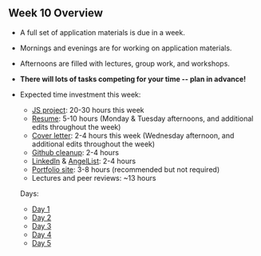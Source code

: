## Week 10 Overview
* A full set of application materials is due in a week.
* Mornings and evenings are for working on application materials.
* Afternoons are filled with lectures, group work, and workshops.
* **There will lots of tasks competing for your time -- plan in advance!**
* Expected time investment this week:
  * [JS project][js-project]: 20-30 hours this week
  * [Resume][resume]: 5-10 hours (Monday & Tuesday afternoons, and additional edits throughout the week)
  * [Cover letter][cover-letter]: 2-4 hours this week (Wednesday afternoon, and additional edits throughout the week)
  * [Github cleanup][github]: 2-4 hours
  * [LinkedIn][linkedin] & [AngelList][angellist]: 2-4 hours
  * [Portfolio site][portfolio]: 3-8 hours (recommended but not required)
  * Lectures and peer reviews: ~13 hours

  Days:
  * [Day 1](./day1.md)
  * [Day 2](./day2.md)
  * [Day 3](./day3.md)
  * [Day 4](./day4.md)
  * [Day 5](./day5.md)
  <!-- LINKS -->
  <!-- Job Search Projects -->
  [js-project]: projects/js-project/js-project.md
  [js-sample-proposal]: projects/js-project/js-sample-proposal.md
  [js-proposal-survey]: https://docs.google.com/forms/d/e/1FAIpQLSehUjuwLhwstHthDCq7x-NPkvzftHM5ONQKBg9n5wRDbqykww/viewform

  [flex-project]: projects/flex-project/flex-project.md
  [flex-sample-proposal]: projects/flex-project/flex-sample-proposal.md
  [flex-proposal-submission]: #

  [resume]: application-materials/resume/resume.md
  [text-only]: application-materials/resume/text-resume.md
  [cover-letter]: application-materials/cover-letter/cover-letter.md
  [portfolio]: application-materials/portfolio/portfolio.md
  [peer-review-instructions]: meta/app-academy/peer-reviews.md

  <!-- Online Presence -->
  [linkedin]: application-materials/linkedin/linkedin.md
  [github]: application-materials/github/github.md
  [readme]: projects/example-readmes.md
  [github-history]: https://github.com/appacademy/curriculum/blob/9f6dfc224cd16702269e9179420062ded86116d8/ruby/readings/git-fix-authorship.md
  [angellist]: application-materials/angellist/angellist.md

  <!-- Internal Resources -->
  [Jobberwocky]: http://progress.appacademy.io/jobberwocky
  [calendar]: https://calendar.google.com/calendar/embed?src=appacademy.io_r61pl5c3vl1vatl28hquvhtf4o%40group.calendar.google.com&ctz=America/Los_Angeles
  [job-search-curriculum-drive-folder]:https://drive.google.com/folderview?id=0B3noREts_wUyNnhZMTZPMjJhU2M&usp=sharing
  [hunters-channel]: https://app-academy.slack.com/messages/hunters
  [pair-boarding-index]: technical-skills/whiteboarding/index.md#index
  [project-scorecard]: https://docs.google.com/a/appacademy.io/spreadsheets/d/1MY1K-_kXYrS-7K_XFYkJs-U8kL-mDnYY3lQIw-IgIm0/edit?usp=sharing

  <!-- Self Presentation -->
  [personal-pitch]: soft-skills/interviewing/personal-pitch.md
  [personal-pitch-video]: meta/app-academy/uploading-personal-pitch-video.md
  [behavioral-questions]: soft-skills/interviewing/behavioral-questions.md
  [31-questions]: https://www.themuse.com/advice/30-behavioral-interview-questions-you-should-be-ready-to-answer

  <!-- Applying & Networking -->
  [job-boards]: applying/job-boards.md
  [job-search-etiquette]: soft-skills/job-search-etiquette.md
  [good-questions]: soft-skills/interviewing/asking-questions.md
  [hackreactor-article]: http://venturebeat.com/2013/08/28/the-developers-guide-to-interviewing/
  [ronnie-tips]: https://gist.github.com/ronnieftw/7907630469242f0999ea
  [babiak-tips]: https://github.com/d-babiak/job-market-notes
  [offer-negotiation]: soft-skills/negotiating/email-negotiations.md
  [salary-data]: soft-skills/negotiating/salary-data.md
  [hn-negotiation-article]: https://news.ycombinator.com/item?id=3289750

  [meetups]: soft-skills/networking/meetups.md

  <!-- Technical Interview Resources -->
  [interview-questions]: https://docs.google.com/a/appacademy.io/spreadsheet/ccc?key=0AnnoREts_wUydHN3UGZfbDZIME1VTEY3Y3pUNWpZZGc#gid=0
  [HackerRank]: https://www.hackerrank.com/
  [codility]: https://codility.com/
  [Codility]: https://codility.com/

  <!-- Algorithms Projects & Lectures -->
  [memory-assembly-lecture]: https://vimeo.com/175634887
  [array-lecture]: https://vimeo.com/175717721
  [heaps1]: https://vimeo.com/191997749/b59a137b19
  [heaps2]: https://vimeo.com/191997750/83ff39ba6a
  [heaps3]: https://vimeo.com/191997751/6db2554bbb
  [heapsort1]: https://vimeo.com/191997808/3d0a223bb1
  [heapsort2]: https://vimeo.com/191997809/849cf1b7ad
  [quicksort1]: https://vimeo.com/192003395/f90890d138
  [quicksort2]: https://vimeo.com/192206159/917569833b
  [quicksort3]: https://vimeo.com/192493786/dd6520c77d
  [sorting1]: https://vimeo.com/193472770/d43f132776
  [sorting2]: https://vimeo.com/193473425/dd01b240ee
  [binary-search-trees-vid]: https://vimeo.com/203204585
  [graphs-vid]: https://vimeo.com/203562085
  [topological-vid]: https://vimeo.com/203906270

  <!-- Algorithms Readings & Projects -->
  [big-o-readings]: https://github.com/appacademy/job-search-curriculum/tree/master/SF/algorithms/w11d1
  [memory-pointers-readings]:https://github.com/appacademy/job-search-curriculum/tree/master/SF/algorithms/w11d2
  [dynamic-array]: https://github.com/appacademy/job-search-curriculum/tree/master/SF/algorithms/w11d3/project1
  [dynamic-array-readings]: https://github.com/appacademy/job-search-curriculum/blob/master/SF/algorithms/w11d3/dynamic-array.md
  [static-dynamic-array-readings]: https://github.com/appacademy/job-search-curriculum/blob/master/SF/algorithms/w11d2/static-array.md
  [hashmap]: https://github.com/appacademy/job-search-curriculum/tree/master/SF/algorithms/w11d4/project2
  [heaps-heapsort]: https://github.com/appacademy/job-search-curriculum/tree/master/SF/algorithms/w12d1/project3
  [sorting-readings]: https://github.com/appacademy/job-search-curriculum/tree/master/SF/algorithms/w12d2
  [quicksort]: https://github.com/appacademy/job-search-curriculum/tree/master/SF/algorithms/w12d2/project4
  [bst]: https://github.com/appacademy/job-search-curriculum/tree/master/SF/algorithms/w12d3/project5
  [graphs-readings]: https://github.com/appacademy/job-search-curriculum/tree/master/SF/algorithms/w13d1
  [topological-sort-readings]: https://github.com/appacademy/job-search-curriculum/tree/master/SF/algorithms/w13d2
  [topological-sort]: https://github.com/appacademy/job-search-curriculum/tree/master/SF/algorithms/w13d2/project6
  [dijkstras-readings]: https://github.com/appacademy/job-search-curriculum/tree/master/SF/algorithms/w13d3
  [dijkstras]: https://github.com/appacademy/job-search-curriculum/tree/master/SF/algorithms/w13d3/project7
  [algorithms-next-steps]: https://github.com/appacademy/job-search-curriculum/blob/master/SF/algorithms/w13d4/next-steps.md
  [static-arrays]: https://vimeo.com/202107013
  [dynamic-arrays]: https://vimeo.com/202125903

  [algo-specs]: https://github.com/jaysonvirissimo/practice-thy-algorithms


  <!-- Misc. -->
  [architecture-slides]: https://drive.google.com/a/appacademy.io/file/d/0B1ljY87XS9z0aDZZRHo1dW5zZWNjQjIzcFI5TGxIRF9MSTk4/view?usp=sharing
  [open-source-projects]: projects/other-projects/open-source.md


  [ruby-interview-walkthrough]: https://gist.github.com/ryansobol/5252653
  [navigate-to-a-url]: http://igoro.com/archive/what-really-happens-when-you-navigate-to-a-url/
  [browser-navigation]: technical-skills/technical-questions/http-request.md
  [harvard-vid]: https://www.youtube.com/watch?v=8KuO4r5CHjM

  [Coursera]: https://www.coursera.org/course/algo

  [systemsdesign]: technical-skills/system-design/introduction.md
  [hiredintech]: http://www.hiredintech.com/system-design/
  [get-any-job]: https://www.linkedin.com/pulse/how-get-any-job-you-want-even-youre-unqualified-raghav-haran?trk=hp-feed-article-title-like

  [funding-stages]: http://www.investopedia.com/articles/personal-finance/102015/series-b-c-funding-what-it-all-means-and-how-it-works.asp
  [rails-casts]: technical-skills/ruby-javascript/ruby-rails.md
  [rails-review]: technical-skills/ruby-javascript/ruby-rails.md
  [performance-cheat-sheet]: technical-skills/system-design/performance-cheat-sheet.md


  [intro-algos]: https://github.com/appacademy/job-search-curriculum/tree/master/SF/algorithms/introduction.md

  [ny-tech-companies]: https://docs.google.com/a/appacademy.io/spreadsheet/ccc?key=0AnnoREts_wUydEk1Z25ER3V4aTdsWjlMRTVmWC1BU2c#gid=0
  [bay-tech-companies]: https://docs.google.com/a/appacademy.io/spreadsheet/ccc?key=0AnnoREts_wUydFpJSVZLM25wdmc0Vk56UzEwUzJiY3c#gid=0

  [what-software-engineers-do]: technical-skills/engineering-culture/what-do-software-engineers-do.md

  [add-apps-instructions]: meta/app-academy/adding-apps-to-jobberwocky.md
  [applying-for-jobs]: meta/app-academy/applying-for-jobs.md

  [mock-interview-slack]: https://app-academy.slack.com/messages/mock_interview_meetup/

  [elevator-speech]: http://idealistcareers.org/a-quick-guide-to-writing-your-elevator-pitch-with-examples/

  [non-tech]: https://github.com/appacademy/curriculum/blob/master/course/non-technical-readings.md
